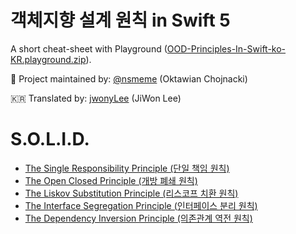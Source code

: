 객체지향 설계 원칙 in Swift 5
=========================

A short cheat-sheet with Playground ([OOD-Principles-In-Swift-ko-KR.playground.zip](https://raw.githubusercontent.com/ochococo/OOD-Principles-In-Swift/master/OOD-Principles-In-Swift-ko-KR.playground.zip)).

👷 Project maintained by: [@nsmeme](http://twitter.com/nsmeme) (Oktawian Chojnacki)

🇰🇷 Translated by: [jwonyLee](https://github.com/jwonyLee) (JiWon Lee)

S.O.L.I.D.
==========

* [The Single Responsibility Principle (단일 책임 원칙)](#-the-single-responsibility-principle-단일-책임-원칙)
* [The Open Closed Principle (개방 폐쇄 원칙)](#-the-open-closed-principle-개방-폐쇄-원칙)
* [The Liskov Substitution Principle (리스코프 치환 원칙)](#-the-liskov-substitution-principle-리스코프-치환-원칙)
* [The Interface Segregation Principle (인터페이스 분리 원칙)](#-the-interface-segregation-principle-인터페이스-분리-원칙)
* [The Dependency Inversion Principle (의존관계 역전 원칙)](#-the-dependency-inversion-principle-의존관계-역전-원칙)
